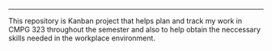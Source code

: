 ************************************************************************************************
This repository is Kanban project that helps plan and track my work in CMPG 323 throughout the semester and also to help obtain the neccessary skills needed in the workplace environment.
